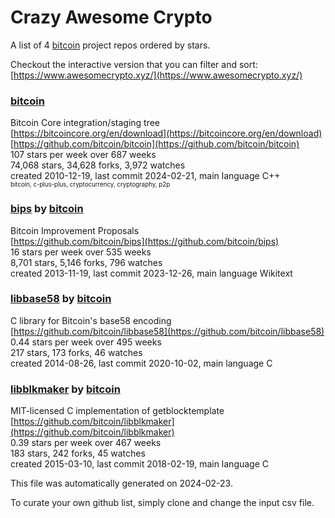 # Crazy Awesome Crypto
A list of 4 [bitcoin](https://github.com/bitcoin) project repos ordered by stars.  

Checkout the interactive version that you can filter and sort: 
[https://www.awesomecrypto.xyz/](https://www.awesomecrypto.xyz/)  


### [bitcoin](https://github.com/bitcoin/bitcoin)  
Bitcoin Core integration/staging tree  
[https://bitcoincore.org/en/download](https://bitcoincore.org/en/download)  
[https://github.com/bitcoin/bitcoin](https://github.com/bitcoin/bitcoin)  
107 stars per week over 687 weeks  
74,068 stars, 34,628 forks, 3,972 watches  
created 2010-12-19, last commit 2024-02-21, main language C++  
<sub><sup>bitcoin, c-plus-plus, cryptocurrency, cryptography, p2p</sup></sub>


### [bips](https://github.com/bitcoin/bips) by [bitcoin](https://github.com/bitcoin)  
Bitcoin Improvement Proposals  
[https://github.com/bitcoin/bips](https://github.com/bitcoin/bips)  
16 stars per week over 535 weeks  
8,701 stars, 5,146 forks, 796 watches  
created 2013-11-19, last commit 2023-12-26, main language Wikitext  


### [libbase58](https://github.com/bitcoin/libbase58) by [bitcoin](https://github.com/bitcoin)  
C library for Bitcoin's base58 encoding  
[https://github.com/bitcoin/libbase58](https://github.com/bitcoin/libbase58)  
0.44 stars per week over 495 weeks  
217 stars, 173 forks, 46 watches  
created 2014-08-26, last commit 2020-10-02, main language C  


### [libblkmaker](https://github.com/bitcoin/libblkmaker) by [bitcoin](https://github.com/bitcoin)  
MIT-licensed C implementation of getblocktemplate  
[https://github.com/bitcoin/libblkmaker](https://github.com/bitcoin/libblkmaker)  
0.39 stars per week over 467 weeks  
183 stars, 242 forks, 45 watches  
created 2015-03-10, last commit 2018-02-19, main language C  


This file was automatically generated on 2024-02-23.  

To curate your own github list, simply clone and change the input csv file.  